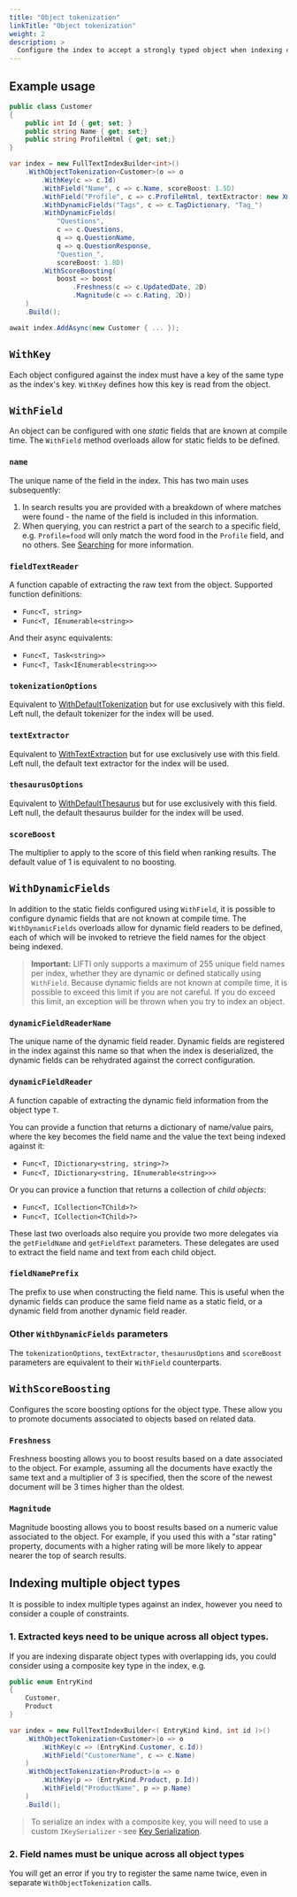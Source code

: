 ```yaml
---
title: "Object tokenization"
linkTitle: "Object tokenization"
weight: 2
description: >
  Configure the index to accept a strongly typed object when indexing content.
---
```


## Example usage

``` csharp
public class Customer
{
    public int Id { get; set; }
    public string Name { get; set;}
    public string ProfileHtml { get; set;}
}

var index = new FullTextIndexBuilder<int>()
    .WithObjectTokenization<Customer>(o => o
        .WithKey(c => c.Id)
        .WithField("Name", c => c.Name, scoreBoost: 1.5D)
        .WithField("Profile", c => c.ProfileHtml, textExtractor: new XmlTextExtractor())
        .WithDynamicFields("Tags", c => c.TagDictionary, "Tag_")
        .WithDynamicFields(
            "Questions", 
            c => c.Questions, 
            q => q.QuestionName, 
            q => q.QuestionResponse, 
            "Question_",
            scoreBoost: 1.8D)
        .WithScoreBoosting(
            boost => boost
                .Freshness(c => c.UpdatedDate, 2D)
                .Magnitude(c => c.Rating, 2D))
    )
    .Build();

await index.AddAsync(new Customer { ... });
```

## `WithKey`

Each object configured against the index must have a key of the same type as the index's key. `WithKey` defines how this key is read from the object.

## `WithField`

An object can be configured with one *static* fields that are known at compile time. The `WithField` method overloads allow for static fields to be defined.

### `name`

The unique name of the field in the index. This has two main uses subsequently:

1. In search results you are provided with a breakdown of where matches were found - the name of the field is included in this information.
1. When querying, you can restrict a part of the search to a specific field, e.g. `Profile=food` will only match the word food in the `Profile` field, and no others. See [Searching](../Searching/) for more information.

### `fieldTextReader`

A function capable of extracting the raw text from the object. Supported function definitions:

* `Func<T, string>`
* `Func<T, IEnumerable<string>>`

And their async equivalents:

* `Func<T, Task<string>>`
* `Func<T, Task<IEnumerable<string>>>`

### `tokenizationOptions`

Equivalent to [WithDefaultTokenization](./WithDefaultTokenization) but for use exclusively with this field. Left null, the default tokenizer for the index will be used.

### `textExtractor`

Equivalent to [WithTextExtraction](./WithTextExtraction) but for use exclusively use with this field. Left null, the default text extractor for the index will be used.

### `thesaurusOptions`

Equivalent to [WithDefaultThesaurus](./WithDefaultThesaurus) but for use exclusively with this field. Left null, the default thesaurus builder for the index will be used.

### `scoreBoost`

The multiplier to apply to the score of this field when ranking results. The default value of 1 is equivalent to no boosting.

## `WithDynamicFields`

In addition to the static fields configured using `WithField`, it is possible to configure dynamic fields that are not known at compile time. The `WithDynamicFields`
overloads allow for dynamic field readers to be defined, each of which will be invoked to retrieve the field names for the object being indexed.

> **Important:** LIFTI only supports a maximum of 255 unique field names per index, whether they are dynamic or defined statically using `WithField`.
Because dynamic fields are not known at compile time, it is possible to exceed this limit if you are not careful. If you do exceed this limit, an exception will be thrown 
when you try to index an object.

### `dynamicFieldReaderName`

The unique name of the dynamic field reader. Dynamic fields are registered in the index against this name so that when the index is deserialized, the dynamic fields
can be rehydrated against the correct configuration.

### `dynamicFieldReader`

A function capable of extracting the dynamic field information from the object type `T`.

You can provide a function that returns a dictionary of name/value pairs, where the key becomes the field name
and the value the text being indexed against it:

* `Func<T, IDictionary<string, string>?>`
* `Func<T, IDictionary<string, IEnumerable<string>>>`

Or you can provice a function that returns a collection of *child objects*:

* `Func<T, ICollection<TChild>?>`
* `Func<T, ICollection<TChild>?>`

These last two overloads also require you provide two more delegates via the `getFieldName` and `getFieldText` parameters.
These delegates are used to extract the field name and text from each child object.

### `fieldNamePrefix`

The prefix to use when constructing the field name. This is useful when the dynamic fields can produce the same field name as a static field,
or a dynamic field from another dynamic field reader.

### Other `WithDynamicFields` parameters

The `tokenizationOptions`, `textExtractor`, `thesaurusOptions` and `scoreBoost` parameters are equivalent to their `WithField` counterparts.

## `WithScoreBoosting`

Configures the score boosting options for the object type. These allow you to promote documents associated to objects based on related data.

### `Freshness`

Freshness boosting allows you to boost results based on a date associated to the object. For example, assuming all the documents have exactly the same text
and a multiplier of 3 is specified, then the score of the newest document will be 3 times higher than the oldest.

### `Magnitude`

Magnitude boosting allows you to boost results based on a numeric value associated to the object. For example, if you used this with a "star rating" property,
documents with a higher rating will be more likely to appear nearer the top of search results.

## Indexing multiple object types

It is possible to index multiple types against an index, however you need to consider a couple of constraints.

### 1. Extracted keys need to be unique across all object types.

If you are indexing disparate object types with overlapping ids, you could consider using a composite key type in the index, e.g.

``` csharp
public enum EntryKind
{
    Customer,
    Product
}

var index = new FullTextIndexBuilder<( EntryKind kind, int id )>()
    .WithObjectTokenization<Customer>(o => o
        .WithKey(c => (EntryKind.Customer, c.Id))
        .WithField("CustomerName", c => c.Name)
    )
    .WithObjectTokenization<Product>(o => o
        .WithKey(p => (EntryKind.Product, p.Id))
        .WithField("ProductName", p => p.Name)
    )
    .Build();
```

> To serialize an index with a composite key, you will need to use a custom `IKeySerializer` - see [Key Serialization](../Serialization/key-serialization).

### 2. Field names must be unique across all object types

You will get an error if you try to register the same name twice, even in separate `WithObjectTokenization` calls.
